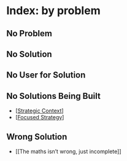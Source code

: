 # Index: by problem

## No Problem

## No Solution

## No User for Solution

## No Solutions Being Built

- [[Strategic Context]]
- [[Focused Strategy]]

## Wrong Solution

- [[The maths isn’t wrong, just incomplete]]

[//begin]: # "Autogenerated link references for markdown compatibility"
[Strategic Context]: strategic-context "Strategic Context"
[Focused Strategy]: focused-strategy "Focused Strategy"
[//end]: # "Autogenerated link references"